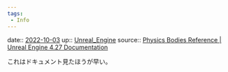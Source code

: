 ```yaml
---
tags:
 - Info
---
```


date:: [2022-10-03](Daily_Note/2022-10-03.md)
up:: [Unreal_Engine](../Bar/App/Unreal_Engine.md)
source:: [Physics Bodies Reference | Unreal Engine 4.27 Documentation](https://docs.unrealengine.com/4.27/en-US/InteractiveExperiences/Physics/PhysicsBodies/Reference/)

これはドキュメント見たほうが早い。


